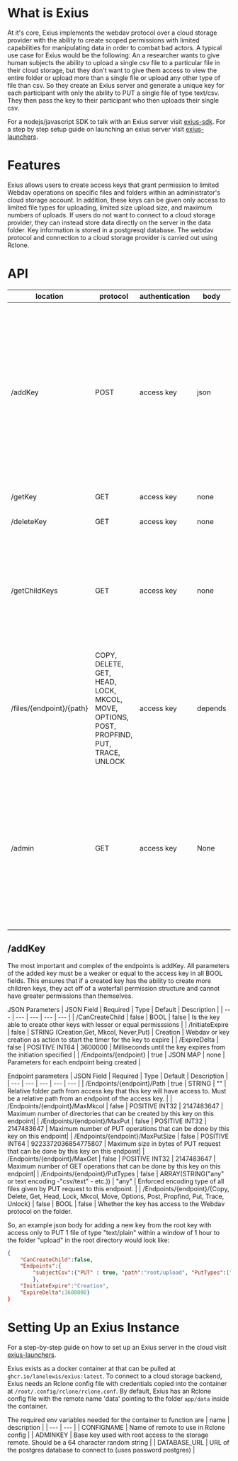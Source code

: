 # What is Exius
At it's core, Exius implements the webdav protocol over a cloud storage provider with the ability to create scoped permissions with limited capabilities for manipulating data in order to combat bad actors. A typical use case for Exius would be the following: An a researcher wants to give human subjects the ability to upload a single csv file to a particular file in their cloud storage, but they don't want to give them access to view the entire folder or upload more than a single file or upload any other type of file than csv. So they create an Exius server and generate a unique key for each participant with only the ability to PUT a single file of type text/csv. They then pass the key to their participant who then uploads their single csv.

For a nodejs/javascript SDK to talk with an Exius server visit [exius-sdk](https://github.com/LaneLewis/exius-sdk).
For a step by step setup guide on launching an exius server visit [exius-launchers](https://github.com/LaneLewis/Exius-Launchers).
# Features
 Exius allows users to create access keys that grant permission to limited Webdav operations on specific files and folders within an administrator's cloud storage account. In addition, these keys can be given only access to limited file types for uploading, limited size upload size, and maximum numbers of uploads. If users do not want to connect to a cloud storage provider, they can instead store data directly on the server in the data folder. Key information is stored in a postgresql database. The webdav protocol and connection to a cloud storage provider is carried out using Rclone. 
# API
| location | protocol | authentication | body | function |
| -------- | -------- |--------------- | ---- | -------- |
| /addKey  | POST     | access key     | json | Creates a new key using a passed url/json body and a key in the authorization header. This new key must have lesser permissions than the key that is creating it. It returns the created key and all of its parameters. |
| /getKey  | GET      | access key     | none | Returns all parameters of the key. |
| /deleteKey | GET    | access key     | none | Deletes the key. |
| /getChildKeys | GET | access key     | none | Returns all keys with lesser permissions than the access key along with their endpoints' relative paths from the access key. |
| /files/{endpoint}/{path} | COPY, DELETE, GET, HEAD, LOCK, MKCOL, MOVE, OPTIONS, POST, PROPFIND, PUT, TRACE, UNLOCK | access key | depends | Does a webdav operation on some file or folder in the cloud storage. |
| /admin | GET | access key | None | Provides a web interface for users with root access to access their data and view their files. This is especially useful if a user is storing data on Exius and not through a cloud provider. |

## /addKey
The most important and complex of the endpoints is addKey. All parameters of the added key must be a weaker or equal to the access key in all BOOL fields. This ensures that if a created key has the ability to create more children keys, they act off of a waterfall permission structure and cannot have greater permissions than themselves. 

JSON Parameters
| JSON Field | Required | Type | Default | Description |
| --- | --- | --- | --- | --- |
| /CanCreateChild | false | BOOL | false | Is the key able to create other keys with lesser or equal permisssions |
| /InitiateExpire | false | STRING (Creation,Get, Mkcol, Never,Put) | Creation | Webdav or key creation as action to start the timer for the key to expire |
| /ExpireDelta | false | POSITIVE INT64 | 3600000 | Milliseconds until the key expires from the initiation specified |
| /Endpoints/{endpoint} | true | JSON MAP | none | Parameters for each endpoint being created |

Endpoint parameters
| JSON Field | Required | Type | Default | Description |
| --- | --- | --- | --- | --- |
| /Endpoints/{endpoint}/Path | true | STRING | "" | Relative folder path from access key that this key will have access to. Must be a relative path from an endpoint of the access key. |
| /Endpoints/{endpoint}/MaxMkcol | false | POSITIVE INT32 | 2147483647 | Maximum number of directories that can be created by this key on this endpoint|
| /Endpoints/{endpoint}/MaxPut | false | POSITIVE INT32 | 2147483647 | Maximum number of PUT operations that can be done by this key on this endpoint|
| /Endpoints/{endpoint}/MaxPutSize | false | POSITIVE INT64 | 9223372036854775807 | Maximum size in bytes of PUT request that can be done by this key on this endpoint| 
| /Endpoints/{endpoint}/MaxGet | false | POSITIVE INT32 | 2147483647 | Maximum number of GET operations that can be done by this key on this endpoint|
| /Endpoints/{endpoint}/PutTypes | false | ARRAY(STRING("any" or text encoding -"csv/text" - etc.)) | "any" | Enforced encoding type of all files given by PUT request to this endpoint. |
| /Endpoints/{endpoint}/{Copy, Delete, Get, Head, Lock, Mkcol, Move, Options, Post, Propfind, Put, Trace, Unlock} | false | BOOL | false | Whether the key has access to the Webdav protocol on the folder. 

So, an example json body for adding a new key from the root key with access only to PUT 1 file of type "text/plain" within a window of 1 hour to the folder "upload" in the root directory would look like: 
```json
{
    "CanCreateChild":false,
    "Endpoints":{
        "subjectCsv":{"PUT" : true, "path":"root/upload", "PutTypes":["text/plain"], "MaxPut":1},
        },
    "InitiateExpire":"Creation",
    "ExpireDelta":3600000}
}
```
# Setting Up an Exius Instance
For a step-by-step guide on how to set up an Exius server in the cloud visit [exius-launchers](https://github.com/LaneLewis/Exius-Launchers).

Exius exists as a docker container at that can be pulled at `ghcr.io/lanelewis/exius:latest`.
To connect to a cloud storage backend, Exius needs an Rclone config file with credentials copied into the container at `/root/.config/rclone/rclone.conf`. By default, Exius has an Rclone config file with the remote name 'data' pointing to the folder `app/data` inside the container.

The required env variables needed for the container to function are 
| name | description |
| --- | --- |
| CONFIGNAME | Name of remote to use in Rclone config |
| ADMINKEY | Base key used with root access to the storage remote. Should be a 64 character random string |
| DATABASE_URL | URL of the postgres database to connect to (uses password postgres) |



